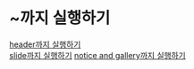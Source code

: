 # ~까지 실행하기
[header까지 실행하기](https://upbeat-ramanujan-60062f.netlify.app/)  
[slide까지 실행하기](https://zen-pike-35f319.netlify.app/)
[notice and gallery까지 실행하기](https://musing-goldstine-df6a9c.netlify.app/)
